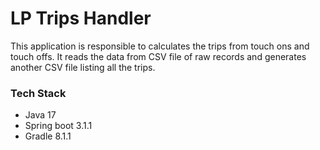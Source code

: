 # LP Trips Handler

This application is responsible to calculates the trips from touch ons and touch offs.
It reads the data from CSV file of raw records and generates another CSV file listing all the trips. 




### Tech Stack
* Java 17
* Spring boot 3.1.1
* Gradle 8.1.1